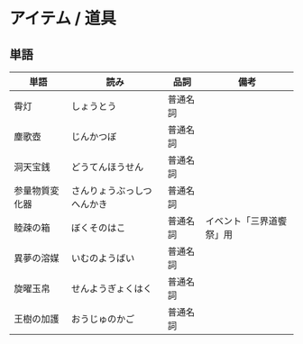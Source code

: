 # アイテム / 道具

## 単語

|単語|読み|品詞|備考|
|---|---|---|---|
|霄灯|しょうとう|普通名詞||
|塵歌壺|じんかつぼ|普通名詞||
|洞天宝銭|どうてんほうせん|普通名詞||
|参量物質変化器|さんりょうぶっしつへんかき|普通名詞||
|睦疎の箱|ぼくそのはこ|普通名詞|イベント「三界道饗祭」用|
|異夢の溶媒|いむのようばい|普通名詞||
|旋曜玉帛|せんようぎょくはく|普通名詞||
|王樹の加護|おうじゅのかご|普通名詞||